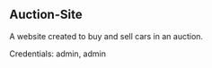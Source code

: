 ## Auction-Site ##
A website created to buy and sell cars in an auction.

Credentials: admin, admin

